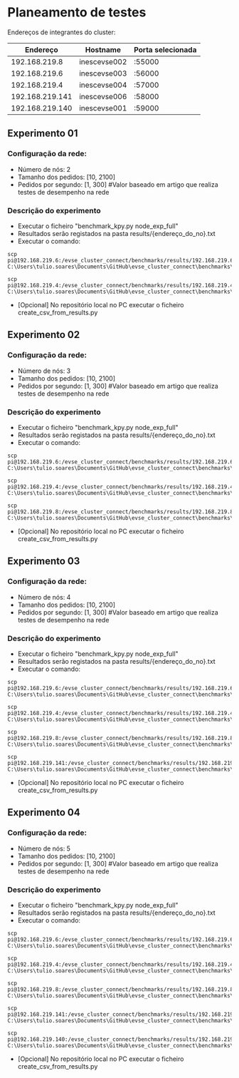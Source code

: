 # Planeamento de testes

Endereços de integrantes do cluster:

| Endereço | Hostname | Porta selecionada |
|----------|----------|-------------------|
| 192.168.219.8 | inescevse002 | :55000 |
| 192.168.219.6 | inescevse003 | :56000 |
| 192.168.219.4 | inescevse004 | :57000 |
| 192.168.219.141 | inescevse006 | :58000 |
| 192.168.219.140 | inescevse001 | :59000 |

## Experimento 01

### Configuração da rede: 
- Número de nós: 2
- Tamanho dos pedidos: [10, 2100]
- Pedidos por segundo: [1, 300] #Valor baseado em artigo que realiza testes de desempenho na rede

### Descrição do experimento
- Executar o ficheiro "benchmark_kpy.py node_exp_full" 
- Resultados serão registados na pasta results/{endereço_do_no}.txt
- Executar o comando:
~~~~
scp pi@192.168.219.6:/evse_cluster_connect/benchmarks/results/192.168.219.6_56000_nodes_2.txt C:\Users\tulio.soares\Documents\GitHub\evse_cluster_connect\benchmarks\results

scp pi@192.168.219.4:/evse_cluster_connect/benchmarks/results/192.168.219.4_57000_nodes_2.txt C:\Users\tulio.soares\Documents\GitHub\evse_cluster_connect\benchmarks\results
~~~~
- [Opcional] No repositório local no PC executar o ficheiro create_csv_from_results.py

## Experimento 02

### Configuração da rede: 
- Número de nós: 3
- Tamanho dos pedidos: [10, 2100]
- Pedidos por segundo: [1, 300] #Valor baseado em artigo que realiza testes de desempenho na rede

### Descrição do experimento
- Executar o ficheiro "benchmark_kpy.py node_exp_full" 
- Resultados serão registados na pasta results/{endereço_do_no}.txt
- Executar o comando:
~~~~
scp pi@192.168.219.6:/evse_cluster_connect/benchmarks/results/192.168.219.6_56000_nodes_3.txt C:\Users\tulio.soares\Documents\GitHub\evse_cluster_connect\benchmarks\results

scp pi@192.168.219.4:/evse_cluster_connect/benchmarks/results/192.168.219.4_57000_nodes_3.txt C:\Users\tulio.soares\Documents\GitHub\evse_cluster_connect\benchmarks\results

scp pi@192.168.219.8:/evse_cluster_connect/benchmarks/results/192.168.219.8_55000_nodes_3.txt C:\Users\tulio.soares\Documents\GitHub\evse_cluster_connect\benchmarks\results
~~~~
- [Opcional] No repositório local no PC executar o ficheiro create_csv_from_results.py

## Experimento 03

### Configuração da rede: 
- Número de nós: 4
- Tamanho dos pedidos: [10, 2100]
- Pedidos por segundo: [1, 300] #Valor baseado em artigo que realiza testes de desempenho na rede

### Descrição do experimento
- Executar o ficheiro "benchmark_kpy.py node_exp_full" 
- Resultados serão registados na pasta results/{endereço_do_no}.txt
- Executar o comando:
~~~~
scp pi@192.168.219.6:/evse_cluster_connect/benchmarks/results/192.168.219.6_56000_nodes_4.txt C:\Users\tulio.soares\Documents\GitHub\evse_cluster_connect\benchmarks\results

scp pi@192.168.219.4:/evse_cluster_connect/benchmarks/results/192.168.219.4_57000_nodes_4.txt C:\Users\tulio.soares\Documents\GitHub\evse_cluster_connect\benchmarks\results

scp pi@192.168.219.8:/evse_cluster_connect/benchmarks/results/192.168.219.8_55000_nodes_4.txt C:\Users\tulio.soares\Documents\GitHub\evse_cluster_connect\benchmarks\results

scp pi@192.168.219.141:/evse_cluster_connect/benchmarks/results/192.168.219.141_58000_nodes_4.txt C:\Users\tulio.soares\Documents\GitHub\evse_cluster_connect\benchmarks\results
~~~~
- [Opcional] No repositório local no PC executar o ficheiro create_csv_from_results.py

## Experimento 04

### Configuração da rede: 
- Número de nós: 5
- Tamanho dos pedidos: [10, 2100]
- Pedidos por segundo: [1, 300] #Valor baseado em artigo que realiza testes de desempenho na rede

### Descrição do experimento
- Executar o ficheiro "benchmark_kpy.py node_exp_full" 
- Resultados serão registados na pasta results/{endereço_do_no}.txt
- Executar o comando:
~~~~
scp pi@192.168.219.6:/evse_cluster_connect/benchmarks/results/192.168.219.6_56000_nodes_5.txt C:\Users\tulio.soares\Documents\GitHub\evse_cluster_connect\benchmarks\results

scp pi@192.168.219.4:/evse_cluster_connect/benchmarks/results/192.168.219.4_57000_nodes_5.txt C:\Users\tulio.soares\Documents\GitHub\evse_cluster_connect\benchmarks\results

scp pi@192.168.219.8:/evse_cluster_connect/benchmarks/results/192.168.219.8_55000_nodes_5.txt C:\Users\tulio.soares\Documents\GitHub\evse_cluster_connect\benchmarks\results

scp pi@192.168.219.141:/evse_cluster_connect/benchmarks/results/192.168.219.141_58000_nodes_5.txt C:\Users\tulio.soares\Documents\GitHub\evse_cluster_connect\benchmarks\results

scp pi@192.168.219.140:/evse_cluster_connect/benchmarks/results/192.168.219.140_59000_nodes_5.txt C:\Users\tulio.soares\Documents\GitHub\evse_cluster_connect\benchmarks\results
~~~~
- [Opcional] No repositório local no PC executar o ficheiro create_csv_from_results.py

